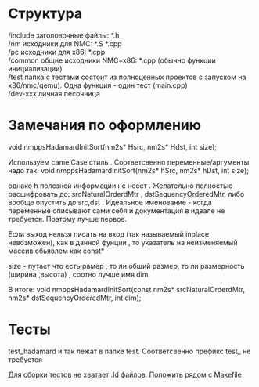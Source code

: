 # Структура
/include    заголовочные файлы: *.h  
/nm         исходники для NMC:  *.S *.cpp  
/pc         исходники для x86:  *.cpp        
/common     общие исходники NMC+x86: *.cpp (обычно функции инициализации)   
/test       папка с тестами соcтоит из полноценных проектов с запуском на x86/nmc/qemu). Одна функция - один тест (main.cpp)  
/dev-xxx    личная песочница    
   



# Замечания по оформлению

void nmppsHadamardInitSort(nm2s* Hsrc, nm2s* Hdst, int size);

Используем camelCase стиль . Cоответсвенно переменные/аргументы  надо так:
void nmppsHadamardInitSort(nm2s* hSrc, nm2s* hDst, int size);

однако h полезной информации не несет . Желательно  полностью расшифровать до: srcNaturalOrderdMtr , dstSequencyOrderedMtr, либо вообще опустить до src,dst .
Идеальное именование - когда переменные описывают сами себя и документация в идеале не требуется. Поэтому лучше первое. 

Если выход нельзя писать на вход (так называемый inplace невозможен), как в данной фунции , то указатель на неизменяемый массив обьявлем как const*

size - путает что есть рамер , то ли общий размер, то ли размерность (ширина ,высота) , соотно лучше имя dim 

В итоге:
void nmppsHadamardInitSort(const nm2s* srcNaturalOrderdMtr, nm2s* dstSequencyOrderedMtr, int dim);


# Тесты 

test_hadamard и так лежат в папке test. Соответсвенно префикс test_  не требуется

Для сборки тестов не хватает .ld файлов. Положить рядом с Makefile 


